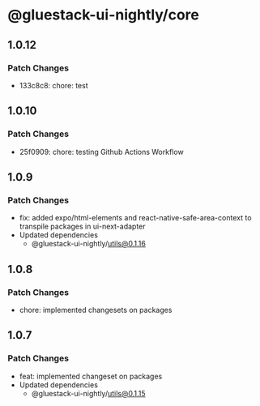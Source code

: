 # @gluestack-ui-nightly/core

## 1.0.12

### Patch Changes

- 133c8c8: chore: test

## 1.0.10

### Patch Changes

- 25f0909: chore: testing Github Actions Workflow

## 1.0.9

### Patch Changes

- fix: added expo/html-elements and react-native-safe-area-context to transpile packages in ui-next-adapter
- Updated dependencies
  - @gluestack-ui-nightly/utils@0.1.16

## 1.0.8

### Patch Changes

- chore: implemented changesets on packages

## 1.0.7

### Patch Changes

- feat: implemented changeset on packages
- Updated dependencies
  - @gluestack-ui-nightly/utils@0.1.15
